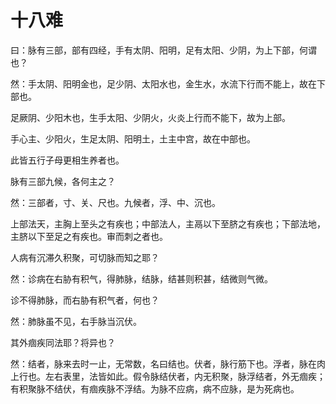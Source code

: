 # 十八难



曰：脉有三部，部有四经，手有太阴、阳明，足有太阳、少阴，为上下部，何谓也？


然：手太阴、阳明金也，足少阴、太阳水也，金生水，水流下行而不能上，故在下部也。


足厥阴、少阳木也，生手太阳、少阴火，火炎上行而不能下，故为上部。


手心主、少阳火，生足太阴、阳明土，土主中宫，故在中部也。


此皆五行子母更相生养者也。


脉有三部九候，各何主之？


然：三部者，寸、关、尺也。九候者，浮、中、沉也。


上部法天，主胸上至头之有疾也；中部法人，主鬲以下至脐之有疾也；下部法地，主脐以下至足之有疾也。审而刺之者也。


人病有沉滞久积聚，可切脉而知之耶？


然：诊病在右胁有积气，得肺脉，结脉，结甚则积甚，结微则气微。


诊不得肺脉，而右胁有积气者，何也？


然：肺脉虽不见，右手脉当沉伏。


其外痼疾同法耶？将异也？


然：结者，脉来去时一止，无常数，名曰结也。伏者，脉行筋下也。浮者，脉在肉上行也。左右表里，法皆如此。假令脉结伏者，内无积聚，脉浮结者，外无痼疾；有积聚脉不结伏，有痼疾脉不浮结。为脉不应病，病不应脉，是为死病也。